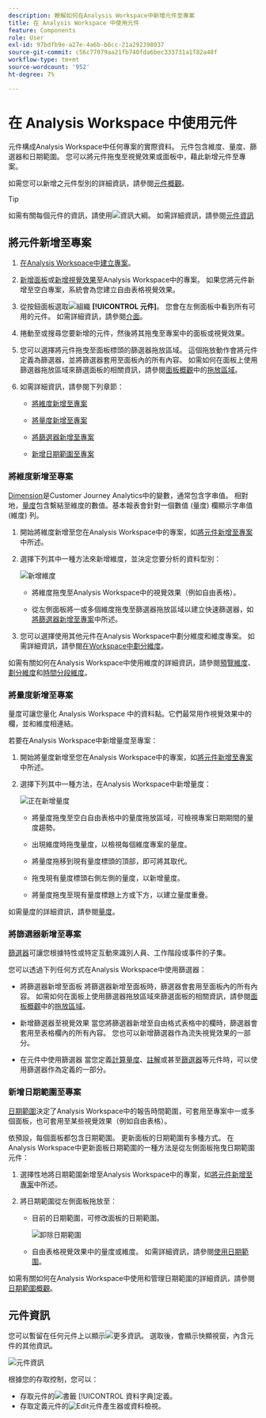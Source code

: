 ```yaml
---
description: 瞭解如何在Analysis Workspace中新增元件至專案
title: 在 Analysis Workspace 中使用元件
feature: Components
role: User
exl-id: 97bdfb9e-a27e-4a6b-b6cc-21a292398037
source-git-commit: c56c77079aa21fb740fda6bec333731a1f82a48f
workflow-type: tm+mt
source-wordcount: '952'
ht-degree: 7%

---
```


# 在 Analysis Workspace 中使用元件

元件構成Analysis Workspace中任何專案的實際資料。 元件包含維度、量度、篩選器和日期範圍。 您可以將元件拖曳至視覺效果或面板中，藉此新增元件至專案。

如需您可以新增之元件型別的詳細資訊，請參閱[元件概觀](/help/components/overview.md)。

>[!TIP]
>
>如需有關每個元件的資訊，請使用![資訊大綱](/help/assets/icons/InfoOutline.svg)。 如需詳細資訊，請參閱[元件資訊](#component-info)

## 將元件新增至專案

1. [在Analysis Workspace中建立專案](/help/analysis-workspace/build-workspace-project/create-projects.md)。

1. [新增面板](/help/analysis-workspace/c-panels/panels.md#create-a-panel)或[新增視覺效果](/help/analysis-workspace/visualizations/freeform-analysis-visualizations.md#add-visualizations-to-a-panel)至Analysis Workspace中的專案。 如果您將元件新增至空白專案，系統會為您建立自由表格視覺效果。

1. 從按鈕面板選取![組織](/help/assets/icons/Curate.svg) **[!UICONTROL 元件]**。 您會在左側面板中看到所有可用的元件。 如需詳細資訊，請參閱[介面](/help/analysis-workspace/home.md#interface)。

1. 捲動至或搜尋您要新增的元件，然後將其拖曳至專案中的面板或視覺效果。

1. 您可以選擇將元件拖曳至面板標頭的篩選器拖放區域。 這個拖放動作會將元件定義為篩選器，並將篩選器套用至面板內的所有內容。
如需如何在面板上使用篩選器拖放區域來篩選面板的相關資訊，請參閱[面板概觀](/help/analysis-workspace/c-panels/panels.md)中的[拖放區域](/help/analysis-workspace/c-panels/panels.md#drop-zone)。

1. 如需詳細資訊，請參閱下列章節：

   * [將維度新增至專案](#add-dimensions-to-a-project)

   * [將量度新增至專案](#add-metrics-to-a-project)

   * [將篩選器新增至專案](#add-filters-to-a-project)

   * [新增日期範圍至專案](#add-date-ranges-to-a-project)

### 將維度新增至專案

[Dimension](/help/components/dimensions/overview.md)是Customer Journey Analytics中的變數，通常包含字串值。 相對地，[量度](/help/components/calc-metrics/calc-metr-overview.md)包含繫結至維度的數值。基本報表會針對一個數值 (量度) 欄顯示字串值 (維度) 列。

1. 開始將維度新增至您在Analysis Workspace中的專案，如[將元件新增至專案](#add-components-to-a-project)中所述。

1. 選擇下列其中一種方法來新增維度，並決定您要分析的資料型別：

   ![新增維度](/help/components/assets/add-dimension.gif)

   * 將維度拖曳至Analysis Workspace中的視覺效果（例如自由表格）。

   * 從左側面板將一或多個維度拖曳至篩選器拖放區域以建立快速篩選器，如[將篩選器新增至專案](#add-filters-to-a-project)中所述。

1. 您可以選擇使用其他元件在Analysis Workspace中劃分維度和維度專案。 如需詳細資訊，請參閱[在Workspace中劃分維度](/help/components/dimensions/t-breakdown-fa.md)。

如需有關如何在Analysis Workspace中使用維度的詳細資訊，請參閱[預覽維度](/help/components/dimensions/view-dimensions.md)、[劃分維度](/help/components/dimensions/t-breakdown-fa.md)和[時間分段維度](/help/components/dimensions/time-parting-dimensions.md)。

### 將量度新增至專案

量度可讓您量化 Analysis Workspace 中的資料點。它們最常用作視覺效果中的欄，並和維度相連結。

若要在Analysis Workspace中新增量度至專案：

1. 開始將量度新增至您在Analysis Workspace中的專案，如[將元件新增至專案](#add-components-to-a-project)中所述。



1. 選擇下列其中一種方法，在Analysis Workspace中新增量度：

   ![正在新增量度](/help/components/assets/add-metric.gif)

   * 將量度拖曳至空白自由表格中的量度拖放區域，可檢視專案日期期間的量度趨勢。

   * 出現維度時拖曳量度，以檢視每個維度專案的量度。

   * 將量度拖移到現有量度標頭的頂部，即可將其取代。

   * 拖曳現有量度標頭右側左側的量度，以新增量度。

   * 將量度拖曳至現有量度標題上方或下方，以建立量度重疊。


如需量度的詳細資訊，請參閱[量度](/help/components/apply-create-metrics.md)。

### 將篩選器新增至專案

[篩選器](/help/components/filters/filters-overview.md)可讓您根據特性或特定互動來識別人員、工作階段或事件的子集。

您可以透過下列任何方式在Analysis Workspace中使用篩選器：

* 將篩選器新增至面板
將篩選器新增至面板時，篩選器會套用至面板內的所有內容。
如需如何在面板上使用篩選器拖放區域來篩選面板的相關資訊，請參閱[面板概觀](/help/analysis-workspace/c-panels/panels.md)中的[拖放區域](/help/analysis-workspace/c-panels/panels.md#drop-zone)。

* 新增篩選器至視覺效果
當您將篩選器新增至自由格式表格中的欄時，篩選器會套用至表格欄內的所有內容。 您也可以新增篩選器作為流失視覺效果的一部分。

* 在元件中使用篩選器
當您定義[計算量度](/help/components/calc-metrics/cm-workflow/metrics-with-segments.md)、[註解](/help/components/annotations/create-annotations.md#annotation-builder)或甚至[篩選器](/help/components/filters/filter-builder.md)等元件時，可以使用篩選器作為定義的一部分。


### 新增日期範圍至專案

[日期範圍](/help/components/date-ranges/overview.md)決定了Analysis Workspace中的報告時間範圍，可套用至專案中一或多個面板，也可套用至某些視覺效果（例如自由表格）。

依預設，每個面板都包含日期範圍。 更新面板的日期範圍有多種方式。 在Analysis Workspace中更新面板日期範圍的一種方法是從左側面板拖曳日期範圍元件：

1. 選擇性地將日期範圍新增至Analysis Workspace中的專案，如[將元件新增至專案](#add-components-to-a-project)中所述。

1. 將日期範圍從左側面板拖放至：

   * 目前的日期範圍，可修改面板的日期範圍。

     ![卸除日期範圍](assets/add-date-range.gif)

   * 自由表格視覺效果中的量度或維度。 如需詳細資訊，請參閱[使用日期範圍](/help/components/date-ranges/overview.md#use-date-ranges)。

如需有關如何在Analysis Workspace中使用和管理日期範圍的詳細資訊，請參閱[日期範圍概觀](/help/components/date-ranges/overview.md)。

## 元件資訊

您可以暫留在任何元件上以顯示![更多資訊](/help/assets/icons/InfoOutline.svg)。 選取後，會顯示快顯視窗，內含元件的其他資訊。

![元件資訊](assets/component-info.png)

根據您的存取控制，您可以：

* 存取元件的![書籤](/help/assets/icons/Bookmark.svg) [!UICONTROL 資料字典]定義。
* 存取定義元件的![Edit](/help/assets/icons/Edit.svg)元件產生器或資料檢視。
